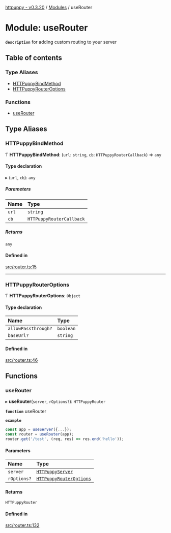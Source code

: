 [httpuppy - v0.3.20](../README.md) / [Modules](../modules.md) / useRouter

# Module: useRouter

**`description`** for adding custom routing to your server

## Table of contents

### Type Aliases

- [HTTPuppyBindMethod](useRouter.md#httpuppybindmethod)
- [HTTPuppyRouterOptions](useRouter.md#httpuppyrouteroptions)

### Functions

- [useRouter](useRouter.md#userouter)

## Type Aliases

### HTTPuppyBindMethod

Ƭ **HTTPuppyBindMethod**: (`url`: `string`, `cb`: `HTTPuppyRouterCallback`) => `any`

#### Type declaration

▸ (`url`, `cb`): `any`

##### Parameters

| Name | Type |
| :------ | :------ |
| `url` | `string` |
| `cb` | `HTTPuppyRouterCallback` |

##### Returns

`any`

#### Defined in

[src/router.ts:15](https://github.com/abschill/httpuppy/blob/d0236d9/src/router.ts#L15)

___

### HTTPuppyRouterOptions

Ƭ **HTTPuppyRouterOptions**: `Object`

#### Type declaration

| Name | Type |
| :------ | :------ |
| `allowPassthrough?` | `boolean` |
| `baseUrl?` | `string` |

#### Defined in

[src/router.ts:46](https://github.com/abschill/httpuppy/blob/d0236d9/src/router.ts#L46)

## Functions

### useRouter

▸ **useRouter**(`server`, `rOptions?`): `HTTPuppyRouter`

**`function`** useRouter

**`example`**
```javascript
const app = useServer({...});
const router = useRouter(app);
router.get('/test', (req, res) => res.end('hello'));
```

#### Parameters

| Name | Type |
| :------ | :------ |
| `server` | [`HTTPuppyServer`](../interfaces/useServer.HTTPuppyServer.md) |
| `rOptions?` | [`HTTPuppyRouterOptions`](useRouter.md#httpuppyrouteroptions) |

#### Returns

`HTTPuppyRouter`

#### Defined in

[src/router.ts:132](https://github.com/abschill/httpuppy/blob/d0236d9/src/router.ts#L132)
